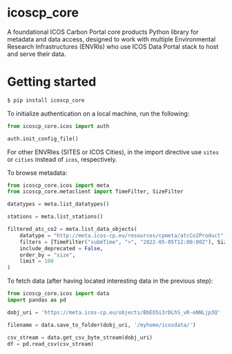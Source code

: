 # icoscp_core

A foundational ICOS Carbon Portal core products Python library for metadata and data access, designed to work with multiple Environmental Research Infrastructures (ENVRIs) who use ICOS Data Portal stack to host and serve their data.

# Getting started

```Bash
$ pip install icoscp_core
```

To initialize authentication on a local machine, run the following:

```Python
from icoscp_core.icos import auth

auth.init_config_file()
```

For other ENVRIes (SITES or ICOS Cities), in the import directive use `sites` or `cities` instead of `icos`, respectively.

To browse metadata:

```Python
from icoscp_core.icos import meta
from icoscp_core.metaclient import TimeFilter, SizeFilter

datatypes = meta.list_datatypes()

stations = meta.list_stations()

filtered_atc_co2 = meta.list_data_objects(
	datatype = "http://meta.icos-cp.eu/resources/cpmeta/atcCo2Product",
	filters = [TimeFilter("submTime", ">", "2022-05-05T12:00:00Z"), SizeFilter(">", 100000)],
	include_deprecated = False,
	order_by = "size",
	limit = 100
)
```

To fetch data (after having located interesting data in the previous step):

```Python
from icoscp_core.icos import data
import pandas as pd

dobj_uri = 'https://meta.icos-cp.eu/objects/BbEO5i3rDLhS_vR-eNNLjp3Q'

filename = data.save_to_folder(dobj_uri, '/myhome/icosdata/')

csv_stream = data.get_csv_byte_stream(dobj_uri)
df = pd.read_csv(csv_stream)
```
